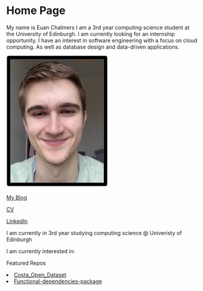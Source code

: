 # Home Page

My name is Euan Chalmers I am a 3rd year computing science student at the University of Edinburgh. I am currently looking for an internship opportunity. I have an interest in software engineering with a focus on cloud computing. As well as database design and data-driven applications.

<img src= "Picture 1.jpg" alt="Picture of me :)" >

<a href="https://euanchalmers.s3.eu-west-1.amazonaws.com/blog/Drawing+Precedence+Graphs">My Blog</a>

<a href="">CV</a>

<a href="">LinkedIn</a>


<p>I am currently in 3rd year studying computing science @ Univeristy of Edinburgh</p>

<p>I am currently interested in: </p>





<p>Featured Repos</p>
<li><a href="https://github.com/euanChalmers02/Costa_Open_Dataset">Costa_Open_Dataset</a></li>
<li><a href="https://github.com/euanChalmers02/Functional-dependencies-package">Functional-dependencies-package</a></li>




